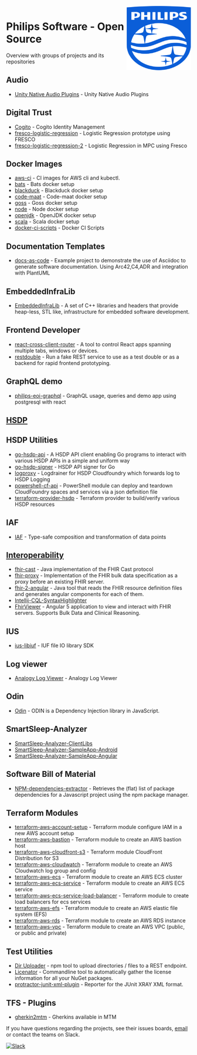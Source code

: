 <img src="./images/Philips_logo.svg" align="right" width="175px" height="175px">

# Philips Software - Open Source

Overview with groups of projects and its repositories

## Audio
  - [Unity Native Audio Plugins](https://github.com/philips-software/unity-nativeaudioplugins) - Unity Native Audio Plugins
## Digital Trust
  - [Cogito](https://github.com/philips-software/cogito) - Cogito Identity Management
  - [fresco-logistic-regression](https://github.com/philips-software/fresco-logistic-regression) - Logistic Regression prototype using FRESCO
  - [fresco-logistic-regression-2](https://github.com/philips-software/fresco-logistic-regression-2) - Logistic Regression in MPC using Fresco
## Docker Images
  - [aws-ci](https://github.com/philips-software/docker-aws-ci) - CI images for AWS cli and kubectl.
  - [bats](https://github.com/philips-software/bats) - Bats docker setup
  - [blackduck](https://github.com/philips-software/blackduck) - Blackduck docker setup
  - [code-maat](https://github.com/philips-software/code-maat) - Code-maat docker setup
  - [goss](https://github.com/philips-software/goss) - Goss docker setup
  - [node](https://github.com/philips-software/node) - Node docker setup
  - [openjdk](https://github.com/philips-software/openjdk) - OpenJDK docker setup
  - [scala](https://github.com/philips-software/scala) - Scala docker setup
  - [docker-ci-scripts](https://github.com/philips-software/docker-ci-scripts) - Docker CI Scripts
## Documentation Templates
  - [docs-as-code](https://github.com/philips-software/docs-as-code) - Example project to demonstrate the use of Asciidoc to generate software documentation. Using Arc42,C4,ADR and integration with PlantUML
## EmbeddedInfraLib
  - [EmbeddedInfraLib](https://github.com/philips-software/embeddedinfralib) - A set of C++ libraries and headers that provide heap-less, STL like, infrastructure for embedded software development.
## Frontend Developer
  - [react-cross-client-router](https://github.com/philips-software/react-cross-client-router) - A tool to control React apps spanning multiple tabs, windows or devices.
  - [restdouble](https://github.com/philips-software/restdouble) - Run a fake REST service to use as a test double or as a backend for rapid frontend prototyping.
##  GraphQL demo
  - [philips-eoi-graphql](https://github.com/philips-software/philips-eoi-graphql) - GraphQL usage, queries and demo app using postgresql with react
## [HSDP](https://github.com/hsdp)
## HSDP Utilities
  - [go-hsdp-api](https://github.com/philips-software/go-hsdp-api) - A HSDP API client enabling Go programs to interact with various HSDP APIs in a simple and uniform way
  - [go-hsdp-signer](https://github.com/philips-software/go-hsdp-signer) - HSDP API signer for Go
  - [logproxy](https://github.com/philips-software/logproxy) - Logdrainer for HSDP Cloudfoundry which forwards log to HSDP Logging
  - [powershell-cf-api](https://github.com/philips-software/powershell-cf-api) - PowerShell module can deploy and teardown CloudFoundry spaces and services via a json definition file
  - [terraform-provider-hsdp](https://github.com/philips-software/terraform-provider-hsdp) - Terraform provider to build/verify various HSDP resources
## IAF
  - [IAF](https://github.com/philips-software/iaf) - Type-safe composition and transformation of data points
## [Interoperability](https://github.com/PhilipsOnFhir)
  - [fhir-cast](https://github.com/PhilipsOnFhir/fhir-cast) - Java implementation of the FHIR Cast protocol
  - [fhir-proxy](https://github.com/PhilipsOnFhir/fhir-proxy) - Implementation of the FHIR bulk data specification as a proxy before an existing FHIR server.
  - [fhir-2-angular](https://github.com/PhilipsOnFhir/fhir-2-angular) - Java tool that reads the FHIR resource definition files and generates angular components for each of them.
  - [Intellij-CQL-SyntaxHighlighter](https://github.com/PhilipsOnFhir/Intellij-CQL-SyntaxHiglighter)
  - [FhirViewer](https://github.com/PhilipsOnFhir/FhirViewer) - Angular 5 application to view and interact with FHIR servers. Supports Bulk Data and Clinical Reasoning.
## IUS
  - [ius-libiuf](https://github.com/philips-software/ius-libiuf) - IUF file IO library SDK
## Log viewer
  - [Analogy Log Viewer](https://github.com/philips-software/logviewer) - Analogy Log Viewer
## Odin
  - [Odin](https://github.com/philips-software/odin) - ODIN is a Dependency Injection library in JavaScript.
## SmartSleep-Analyzer
  - [SmartSleep-Analyzer-ClientLibs](https://github.com/philips-software/SmartSleep-Analyzer-ClientLibs)
  - [SmartSleep-Analyzer-SampleApp-Android](https://github.com/philips-software/SmartSleep-Analyzer-SampleApp-Android)
  - [SmartSleep-Analyzer-SampleApp-Angular](https://github.com/philips-software/SmartSleep-Analyzer-SampleApp-Angular)
## Software Bill of Material
  - [NPM-dependencies-extractor](https://github.com/philips-software/npm-dependencies-extractor) - Retrieves the (flat) list of package dependencies for a Javascript project using the npm package manager.
## Terraform Modules
  - [terraform-aws-account-setup](https://github.com/philips-software/terraform-aws-account-setup) - Terraform module configure IAM in a new AWS account setup
  - [terraform-aws-bastion](https://github.com/philips-software/terraform-aws-bastion) - Terraform module to create an AWS bastion host
  - [terraform-aws-cloudfront-s3](https://github.com/philips-software/terraform-aws-cloudfront-s3) - Terraform module CloudFront Distribution for S3
  - [terraform-aws-cloudwatch](https://github.com/philips-software/terraform-aws-cloudwatch) - Terraform module to create an AWS Cloudwatch log group and config
  - [terraform-aws-ecs](https://github.com/philips-software/terraform-aws-ecs) - Terraform module to create an AWS ECS cluster
  - [terraform-aws-ecs-service](https://github.com/philips-software/terraform-aws-ecs-service) - Terraform module to create an AWS ECS service
  - [terraform-aws-ecs-service-load-balancer](https://github.com/philips-software/terraform-aws-load-balancer) - Terraform module to create load balancers for ecs services
  - [terraform-aws-efs](https://github.com/philips-software/terraform-aws-efs) - Terraform module to create an AWS elastic file system (EFS)
  - [terraform-aws-rds](https://github.com/philips-software/terraform-aws-rds) - Terraform module to create an AWS RDS instance
  - [terraform-aws-vpc](https://github.com/philips-software/terraform-aws-vpc) - Terraform module to create an AWS VPC (public, or public and private)
## Test Utilities
  - [Dir Uploader](https://github.com/philips-software/dir-uploader) - npm tool to upload directories / files to a REST endpoint.
  - [Licenator](https://github.com/philips-software/licenator) - Commandline tool to automatically gather the license information for all your NuGet packages.
  - [protractor-junit-xml-plugin](https://github.com/philips-software/protractor-junit-xml-plugin) - Reporter for the JUnit XRAY XML format.
## TFS - Plugins
  - [gherkin2mtm](https://github.com/philips-software/gherkin2mtm) - Gherkins available in MTM


If you have questions regarding the projects, see their issues boards, [email](mailto:philips-software@philips.com) or contact the teams on Slack.

[![Slack](https://philips-software-slackin.now.sh/badge.svg)](https://philips-software-slackin.now.sh)
